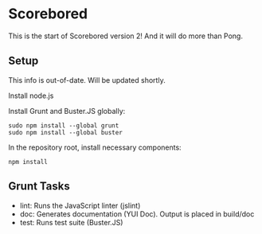 Scorebored
==========

This is the start of Scorebored version 2! And it will do more than Pong.

Setup
-----

This info is out-of-date. Will be updated shortly.

Install node.js

Install Grunt and Buster.JS globally:

```
sudo npm install --global grunt
sudo npm install --global buster
```

In the repository root, install necessary components:

```
npm install
```

Grunt Tasks
-----------

* lint: Runs the JavaScript linter (jslint)
* doc: Generates documentation (YUI Doc). Output is placed in build/doc
* test: Runs test suite (Buster.JS)

